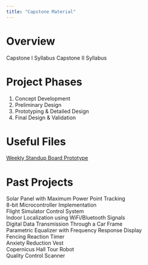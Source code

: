 ```yaml
---
title: "Capstone Material"
---
```


Overview
======
Capstone I Syllabus
Capstone II Syllabus

Project Phases
======
1. Concept Development
2. Preliminary Design
3. Prototyping & Detailed Design
4. Final Design & Validation

Useful Files
======
[Weekly Standup Board Prototype](/files/StandupPrototype.xlsx)  

Past Projects
======
Solar Panel with Maximum Power Point Tracking  
8-bit Microcontroller Implementation  
Flight Simulator Control System  
Indoor Localization using WiFi/Bluetooth Signals  
Digital Data Transmission Through a Car Frame  
Parametric Equalizer with Frequency Response Display  
Fencing Reaction Timer  
Anxiety Reduction Vest  
Copernicus Hall Tour Robot  
Quality Control Scanner  


